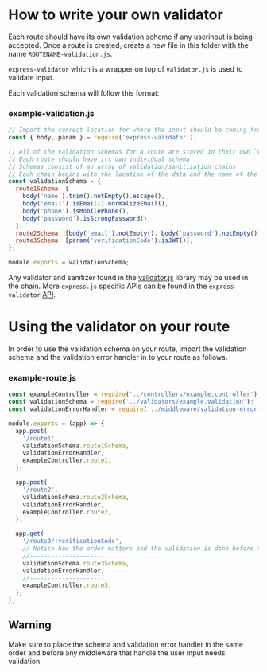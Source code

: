 # How to write your own validator

Each route should have its own validation scheme if any userinput is being accepted.
Once a route is created, create a new file in this folder with the name `ROUTENAME-validation.js`.

`express-validator` which is a wrapper on top of `validator.js` is used to validate input.

Each validation schema will follow this format:
### example-validation.js
```js
// Import the correct location for where the input should be coming from (param, body, query, https://express-validator.github.io/docs/check-api.html)
const { body, param } = require('express-validator');

// All of the validation schemas for a route are stored in their own `validationSchema` object
// Each route should have its own individual schema
// Schemas consist of an array of validation/sanitization chains
// Each chain begins with the location of the data and the name of the parameter (ex. body('email'))
const validationSchema = {
  route1Schema: [
    body('name').trim().notEmpty().escape(),
    body('email').isEmail().normalizeEmail(),
    body('phone').isMobilePhone(),
    body('password').isStrongPassword(),
  ],
  route2Schema: [body('email').notEmpty(), body('password').notEmpty()],
  route3Schema: [param('verificationCode').isJWT()],
};

module.exports = validationSchema;
```

Any validator and sanitizer found in the [validator.js](https://github.com/validatorjs/validator.js/) library may be used in the chain.
More `express.js` specific APIs can be found in the `express-validator` [API](https://express-validator.github.io/docs/check-api.html).

# Using the validator on your route

In order to use the validation schema on your route, import the validation schema and the validation error handler in to your route as follows.

### example-route.js
```js
const exampleController = require('../controllers/example.controller');
const validationSchema = require('../validators/example.validation');
const validationErrorHandler = require('../middleware/validation-error-handler');

module.exports = (app) => {
  app.post(
    '/route1',
    validationSchema.route1Schema,
    validationErrorHandler,
    exampleController.route1,
  );

  app.post(
    '/route2',
    validationSchema.route2Schema,
    validationErrorHandler,
    exampleController.route2,
  );

  app.get(
    '/route3/:verificationCode',
    // Notice how the order matters and the validation is done before the route has access to the user input
    //---------------------
    validationSchema.route3Schema,
    validationErrorHandler,
    //---------------------
    exampleController.route3,
  );
};
```

## Warning
Make sure to place the schema and validation error handler in the same order and before any middleware that handle the user input needs validation.
